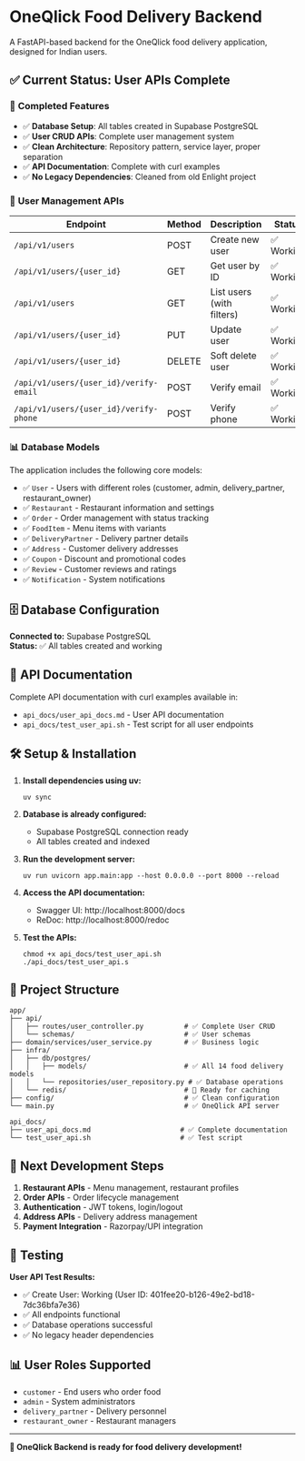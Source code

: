 # OneQlick Food Delivery Backend

A FastAPI-based backend for the OneQlick food delivery application, designed for Indian users.

## ✅ **Current Status: User APIs Complete**

### 🎯 **Completed Features**

- ✅ **Database Setup**: All tables created in Supabase PostgreSQL
- ✅ **User CRUD APIs**: Complete user management system
- ✅ **Clean Architecture**: Repository pattern, service layer, proper separation
- ✅ **API Documentation**: Complete with curl examples
- ✅ **No Legacy Dependencies**: Cleaned from old Enlight project

### 🚀 **User Management APIs**

| Endpoint                               | Method | Description               | Status     |
| -------------------------------------- | ------ | ------------------------- | ---------- |
| `/api/v1/users`                        | POST   | Create new user           | ✅ Working |
| `/api/v1/users/{user_id}`              | GET    | Get user by ID            | ✅ Working |
| `/api/v1/users`                        | GET    | List users (with filters) | ✅ Working |
| `/api/v1/users/{user_id}`              | PUT    | Update user               | ✅ Working |
| `/api/v1/users/{user_id}`              | DELETE | Soft delete user          | ✅ Working |
| `/api/v1/users/{user_id}/verify-email` | POST   | Verify email              | ✅ Working |
| `/api/v1/users/{user_id}/verify-phone` | POST   | Verify phone              | ✅ Working |

### 📊 **Database Models**

The application includes the following core models:

- ✅ `User` - Users with different roles (customer, admin, delivery_partner, restaurant_owner)
- ✅ `Restaurant` - Restaurant information and settings
- ✅ `Order` - Order management with status tracking
- ✅ `FoodItem` - Menu items with variants
- ✅ `DeliveryPartner` - Delivery partner details
- ✅ `Address` - Customer delivery addresses
- ✅ `Coupon` - Discount and promotional codes
- ✅ `Review` - Customer reviews and ratings
- ✅ `Notification` - System notifications

## 🗄️ **Database Configuration**

**Connected to:** Supabase PostgreSQL  
**Status:** ✅ All tables created and working

## 📖 **API Documentation**

Complete API documentation with curl examples available in:

- `api_docs/user_api_docs.md` - User API documentation
- `api_docs/test_user_api.sh` - Test script for all user endpoints

## 🛠️ **Setup & Installation**

1. **Install dependencies using uv:**

   ```shell
   uv sync
   ```

2. **Database is already configured:**

   - Supabase PostgreSQL connection ready
   - All tables created and indexed

3. **Run the development server:**

   ```shell
   uv run uvicorn app.main:app --host 0.0.0.0 --port 8000 --reload
   ```

4. **Access the API documentation:**

   - Swagger UI: http://localhost:8000/docs
   - ReDoc: http://localhost:8000/redoc

5. **Test the APIs:**
   ```shell
   chmod +x api_docs/test_user_api.sh
   ./api_docs/test_user_api.s
   ```

## 📁 **Project Structure**

```
app/
├── api/
│   ├── routes/user_controller.py          # ✅ Complete User CRUD
│   └── schemas/                           # ✅ User schemas
├── domain/services/user_service.py        # ✅ Business logic
├── infra/
│   ├── db/postgres/
│   │   ├── models/                        # ✅ All 14 food delivery models
│   │   └── repositories/user_repository.py # ✅ Database operations
│   └── redis/                             # 🔄 Ready for caching
├── config/                                # ✅ Clean configuration
└── main.py                                # ✅ OneQlick API server

api_docs/
├── user_api_docs.md                      # ✅ Complete documentation
└── test_user_api.sh                      # ✅ Test script
```

## 🎯 **Next Development Steps**

1. **Restaurant APIs** - Menu management, restaurant profiles
2. **Order APIs** - Order lifecycle management
3. **Authentication** - JWT tokens, login/logout
4. **Address APIs** - Delivery address management
5. **Payment Integration** - Razorpay/UPI integration

## 🧪 **Testing**

**User API Test Results:**

- ✅ Create User: Working (User ID: 401fee20-b126-49e2-bd18-7dc36bfa7e36)
- ✅ All endpoints functional
- ✅ Database operations successful
- ✅ No legacy header dependencies

## 📊 **User Roles Supported**

- `customer` - End users who order food
- `admin` - System administrators
- `delivery_partner` - Delivery personnel
- `restaurant_owner` - Restaurant managers

---

**🎉 OneQlick Backend is ready for food delivery development!**
